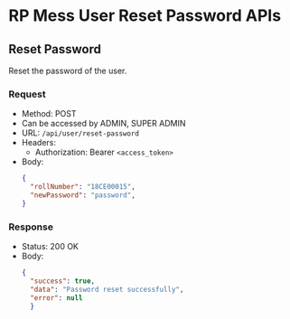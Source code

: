 # RP Mess User Reset Password APIs

## Reset Password

Reset the password of the user.

### Request

- Method: POST
- Can be accessed by ADMIN, SUPER ADMIN
- URL: `/api/user/reset-password`
- Headers:
  - Authorization: Bearer `<access_token>`
- Body:
  ```json
  {
    "rollNumber": "18CE00015",
    "newPassword": "password",
  }
  ```

### Response

- Status: 200 OK
- Body:
  ```json
  {
    "success": true,
    "data": "Password reset successfully",
    "error": null
    }
  ```
